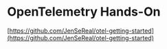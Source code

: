 # OpenTelemetry Hands-On

[https://github.com/JenSeReal/otel-getting-started](https://github.com/JenSeReal/otel-getting-started)